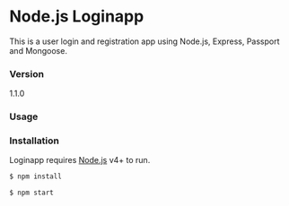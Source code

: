 # Node.js Loginapp

This is a user login and registration app using Node.js, Express, Passport and Mongoose. 

### Version
1.1.0

### Usage


### Installation

Loginapp requires [Node.js](https://nodejs.org/) v4+ to run.

```sh
$ npm install
```

```sh
$ npm start
```